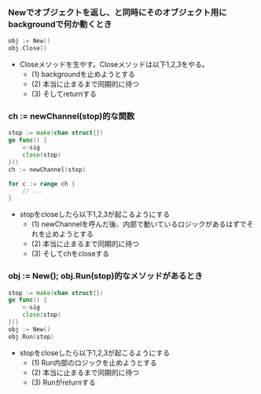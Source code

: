 ### Newでオブジェクトを返し、と同時にそのオブジェクト用にbackgroundで何か動くとき

```go
obj := New()
obj.Close()
```

* Closeメソッドを生やす。Closeメソッドは以下1,2,3をやる。
    * (1) backgroundを止めようとする
    * (2) 本当に止まるまで同期的に待つ
    * (3) そしてreturnする

### ch := newChannel(stop)的な関数

```go
stop := make(chan struct{})
go func() {
    <-sig
    close(stop)
}()
ch := newChannel(stop)

for c := range ch {
    // ...
}
```

* stopをcloseしたら以下1,2,3が起こるようにする
    * (1) newChannelを呼んだ後、内部で動いているロジックがあるはずでそれを止めようとする
    * (2) 本当に止まるまで同期的に待つ
    * (3) そしてchをcloseする


### obj := New(); obj.Run(stop)的なメソッドがあるとき

```go
stop := make(chan struct{})
go func() {
    <-sig
    close(stop)
}()
obj := New()
obj.Run(stop)
```

* stopをcloseしたら以下1,2,3が起こるようにする
    * (1) Run内部のロジックを止めようとする
    * (2) 本当に止まるまで同期的に待つ
    * (3) Runがreturnする

